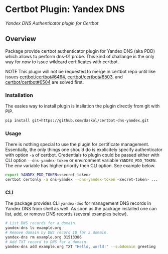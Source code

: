 # Certbot Plugin: Yandex DNS

*Yandex DNS Authenticator plugin for Certbot*

## Overview

Package provide certbot authenticator plugin for Yandex DNS (aka PDD) which
allows to perform dns-01 probe. This kind of challange is the only way for now
to issue wildcard certificates with certbot.

NOTE This plugin will not be requested to merge in certbot repo until like
issues [certbot/certbot][1][\#6464][6464], [certbot/certbot][1][\#6503][6503],
and [certbot/certbot][1][\#6504][6504] are solved first.

### Installation

The easies way to install plugin is insllation the plugin directly from git
with PIP.

```bash
pip install git+https://github.com/daskol/certbot-dns-yandex.git
```

### Usage

There is nothing special to use the plugin for certificate management.
Essentially, the only things one should do is explicitely specify authenticator
with option `-a` of certbot. Credentials to plugin could be passed either with
CLI option `--dns-yandex-token` or environment variable `YANDEX_PDD_TOKEN`.
The env variable has higher priority then CLI option. See example below.

```bash
export YANDEX_PDD_TOKEN=<secret-token>
certbot certonly -a dns-yandex --dns-yandex-token <secret-token> ...
```

### CLI

The package provides CLI `yandex-dns` for management DNS records in Yandex DNS
from shell as well. As soon as the package installed one can list, add, or
remove DNS records (several examples below).

```bash
# List DNS records for a domain.
yandex-dns ls example.org
# Remove domain by DNS record ID for a domain.
yandex-dns rm example.org 31513386
# Add TXT record to DNS for a domain.
yandex-dns add example.org TXT "Hello, world!" --subdomain greeting
```

[1]: https://github.com/certbot/certbot
[6464]: https://github.com/certbot/certbot/issues/6464
[6503]: https://github.com/certbot/certbot/issues/6503
[6504]: https://github.com/certbot/certbot/issues/6504
